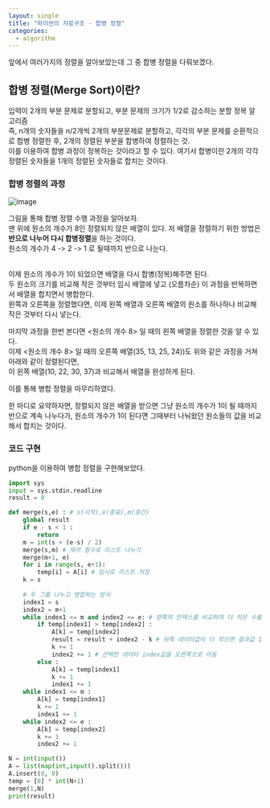 ```yaml
---
layout: single
title: "파이썬의 자료구조 - 합병 정렬"
categories:
  - algorithm
---
```

앞에서 여러가지의 정렬을 알아보았는데 그 중 합병 정렬을 다뤄보겠다. <br>

## 합병 정렬(Merge Sort)이란?
입력이 2개의 부분 문제로 분할되고, 부분 문제의 크기가 1/2로 감소하는 분할 정복 알고리즘 <br>
즉, n개의 숫자들을 n/2개씩 2개의 부분문제로 분할하고, 각각의 부분 문제를 순환적으로 합병 정렬한 후, 2개의 정렬된 부분을 합병하여 정렬하는 것. <br>
이를 이용하여 합병 과정이 정복하는 것이라고 할 수 있다. 여기서 합병이란 2개의 각각 정렬된 숫자들을 1개의 정렬된 숫자들로 합치는 것이다. <br>

### 합병 정렬의 과정
![image](https://user-images.githubusercontent.com/81789003/201513748-a7e844f9-1860-413b-b038-5e8383057789.png)

그림을 통해 합병 정렬 수행 과정을 알아보자. <br>
맨 위에 원소의 개수가 8인 정렬되지 않은 배열이 있다. 저 배열을 정렬하기 위한 방법은 **반으로 나누어 다시 합병정렬**을 하는 것이다. <br>
원소의 개수가 4 -> 2 -> 1 로 될때까지 반으로 나눈다. <br> <br>


이제 원소의 개수가 1이 되었으면 배열을 다시 합병(정복)해주면 된다. <br>
두 원소의 크기를 비교해 작은 것부터 임시 배열에 넣고 (오름차순) 이 과정을 반복하면서 배열을 합치면서 병합한다. <br>
왼쪽과 오른쪽을 정렬했다면, 이제 왼쪽 배열과 오른쪽 배열의 원소를 하나하나 비교해 작은 것부터 다시 넣는다. <br>

마지막 과정을 한번 본다면 <원소의 개수 8> 일 때의 왼쪽 배열을 정렬한 것을 알 수 있다. <br>
이제 <원소의 개수 8> 일 때의 오른쪽 배열(35, 13, 25, 24))도 위와 같은 과정을 거쳐 아래와 같이 정렬된다면, <br>
이 왼쪽 배열(10, 22, 30, 37)과 비교해서 배열을 완성하게 된다. <br>


이를 통해 병합 정렬을 마무리하였다. <br>

한 마디로 요약하자면, 정렬되지 않은 배열을 받으면 그냥 원소의 개수가 1이 될 때까지 반으로 계속 나누다가, 원소의 개수가 1이 된다면 그때부터 나눠왔던 원소들의 값을 비교해서 합치는 것이다. <br>


### 코드 구현
python을 이용하여 병합 정렬을 구현해보았다. <br>
```python
import sys
input = sys.stdin.readline
result = 0

def merge(s,e) : # s(시작),e(종료),m(중간)
    global result 
    if e - s < 1 :
        return
    m = int(s + (e-s) / 2)
    merge(s,m) # 재귀 함수로 리스트 나누기
    merge(m+1, e)
    for i in range(s, e+1):
        temp[i] = A[i] # 임시로 리스트 저장
    k = s
    
    # 두 그룹 나누고 병합하는 방식
    index1 = s
    index2 = m+1
    while index1 <= m and index2 <= e: # 양쪽의 인덱스를 비교하여 더 작은 수를 선택후 리스트에 저장
        if temp[index1] > temp[index2] :
            A[k] = temp[index2]
            result = result + index2 - k # 뒤쪽 데이터값이 더 작으면 결과값 업데이트
            k += 1
            index2 += 1 # 선택한 데이터 index값을 오른쪽으로 이동
        else :
            A[k] = temp[index1]
            k += 1
            index1 += 1
    while index1 <= m :
        A[k] = temp[index1]
        k += 1
        index1 += 1
    while index2 <= e :
        A[k] = temp[index2]
        k += 1
        index2 += 1

N = int(input())
A = list(map(int,input().split()))
A.insert(0, 0)
temp = [0] * int(N+1)
merge(1,N)
print(result)
```
